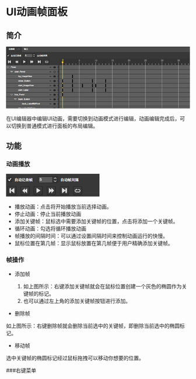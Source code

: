 # UI动画帧面板

## 简介

![](./res/animation_frame_panel.png)

在UI编辑器中编辑UI动画，需要切换到动画模式进行编辑，动画编辑完成后，可以切换到普通模式进行面板的布局编辑。

## 功能



### 动画播放

![](./res/controllers_button.png)


- 播放动画：点击将开始播放当前选择动画。
- 停止动画：停止当前播放动画
- 添加关键帧：鼠标选中需要添加关键帧的位置，点击将添加一个关键帧。
- 循环动画：勾选将循环播放动画
- 帧播放的间隔时间：可以通过设置间隔时间来控制动画运行的快慢。
- 鼠标位置在第几帧：显示鼠标放置在第几帧便于用户精确添加关键帧。


### 帧操作



- 添加帧  

	1. 如上图所示：右键添加关键帧就会在鼠标位置创建一个灰色的椭圆作为关键帧的标记。                
	2. 也可以通过左上角的添加关键帧按钮进行添加。

- 删除帧

如上图所示：右键删除帧就会删除当前选中的关键帧，即删除当前选中的椭圆标记。

- 移动帧

选中关键帧的椭圆标记经过鼠标拖拽可以移动你想要的位置。

###右键菜单

